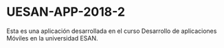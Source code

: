 # UESAN-APP-2018-2
Esta es una aplicación desarrollada en el curso Desarrollo de aplicaciones Móviles en la universidad ESAN.
